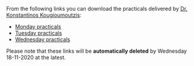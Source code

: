 From the following links you can download the practicals delivered by [Dr. Konstantinos Kougioumoutzis](www.kkougiou.com):  

- [Monday practicals](https://transferxl.com/08K6MGY8xTwZp)
- [Tuesday practicals](https://transferxl.com/08zvx3YX2d5dLH)
- [Wednesday practicals](https://transferxl.com/08zvx3YX2d5dLH) 

Please note that these links will be **automatically deleted** by Wednesday 18-11-2020 at the latest.
